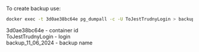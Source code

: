 To create backup use:
```bash
docker exec -t 3d0ae38bc64e pg_dumpall -c -U ToJestTrudnyLogin > backup_11_06_2024
```

3d0ae38bc64e - container id <br>
ToJestTrudnyLogin - login <br>
backup_11_06_2024 - backup name <br>
